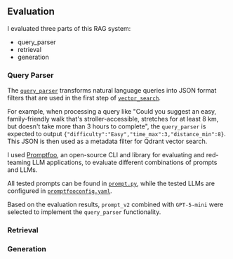 ## Evaluation

I evaluated three parts of this RAG system:
- query_parser
- retrieval
- generation

### Query Parser

The [`query_parser`](../src/processing/query_parser.py) transforms natural language queries into JSON format filters that are used in the first step of [`vector_search`](../src/rag/vector_search.py).

For example, when processing a query like "Could you suggest an easy, family-friendly walk that's stroller-accessible, stretches for at least 8 km, but doesn't take more than 3 hours to complete", the `query_parser` is expected to output `{"difficulty":"Easy","time_max":3,"distance_min":8}`. This JSON is then used as a metadata filter for Qdrant vector search.

I used [Promptfoo](https://www.promptfoo.dev/), an open-source CLI and library for evaluating and red-teaming LLM applications, to evaluate different combinations of prompts and LLMs.

All tested prompts can be found in [`prompt.py`](prompts.py), while the tested LLMs are configured in [`promptfooconfig.yaml`](promptfooconfig.yaml).

Based on the evaluation results, `prompt_v2` combined with `GPT-5-mini` were selected to implement the `query_parser` functionality.


### Retrieval



### Generation


